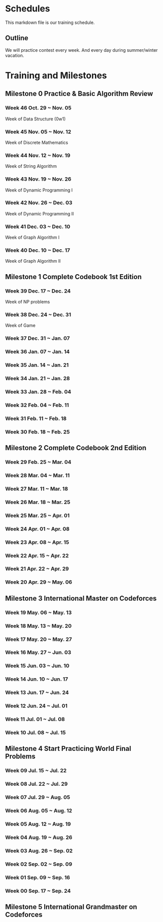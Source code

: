# Schedules

This markdown file is our training schedule.

## Outline 

We will practice contest every week. And every day during summer/winter vacation.

# Training and Milestones

## Milestone 0 Practice & Basic Algorithm Review

### Week 46 Oct. 29 ~ Nov. 05
Week of Data Structure (0w1)
### Week 45 Nov. 05 ~ Nov. 12
Week of Discrete Mathematics 
### Week 44 Nov. 12 ~ Nov. 19
Week of String Algorithm
### Week 43 Nov. 19 ~ Nov. 26
Week of Dynamic Programming I
### Week 42 Nov. 26 ~ Dec. 03
Week of Dynamic Programming II
### Week 41 Dec. 03 ~ Dec. 10
Week of Graph Algorithm I
### Week 40 Dec. 10 ~ Dec. 17
Week of Graph Algorithm II

## Milestone 1 Complete Codebook 1st Edition

### Week 39 Dec. 17 ~ Dec. 24
Week of NP problems
### Week 38 Dec. 24 ~ Dec. 31
Week of Game
### Week 37 Dec. 31 ~ Jan. 07
### Week 36 Jan. 07 ~ Jan. 14
### Week 35 Jan. 14 ~ Jan. 21
### Week 34 Jan. 21 ~ Jan. 28
### Week 33 Jan. 28 ~ Feb. 04
### Week 32 Feb. 04 ~ Feb. 11
### Week 31 Feb. 11 ~ Feb. 18
### Week 30 Feb. 18 ~ Feb. 25

## Milestone 2 Complete Codebook 2nd Edition

### Week 29 Feb. 25 ~ Mar. 04
### Week 28 Mar. 04 ~ Mar. 11
### Week 27 Mar. 11 ~ Mar. 18
### Week 26 Mar. 18 ~ Mar. 25
### Week 25 Mar. 25 ~ Apr. 01
### Week 24 Apr. 01 ~ Apr. 08
### Week 23 Apr. 08 ~ Apr. 15
### Week 22 Apr. 15 ~ Apr. 22
### Week 21 Apr. 22 ~ Apr. 29
### Week 20 Apr. 29 ~ May. 06

## Milestone 3 International Master on Codeforces

### Week 19 May. 06 ~ May. 13
### Week 18 May. 13 ~ May. 20
### Week 17 May. 20 ~ May. 27
### Week 16 May. 27 ~ Jun. 03
### Week 15 Jun. 03 ~ Jun. 10
### Week 14 Jun. 10 ~ Jun. 17
### Week 13 Jun. 17 ~ Jun. 24
### Week 12 Jun. 24 ~ Jul. 01
### Week 11 Jul. 01 ~ Jul. 08
### Week 10 Jul. 08 ~ Jul. 15

## Milestone 4 Start Practicing World Final Problems

### Week 09 Jul. 15 ~ Jul. 22
### Week 08 Jul. 22 ~ Jul. 29
### Week 07 Jul. 29 ~ Aug. 05
### Week 06 Aug. 05 ~ Aug. 12
### Week 05 Aug. 12 ~ Aug. 19
### Week 04 Aug. 19 ~ Aug. 26
### Week 03 Aug. 26 ~ Sep. 02
### Week 02 Sep. 02 ~ Sep. 09
### Week 01 Sep. 09 ~ Sep. 16
### Week 00 Sep. 17 ~ Sep. 24

## Milestone 5 International Grandmaster on Codeforces
